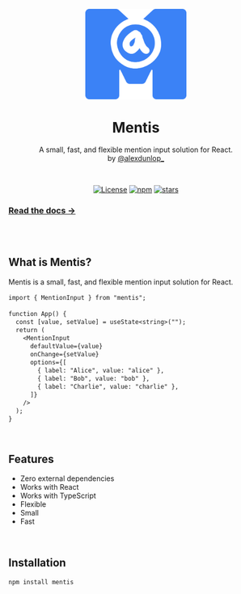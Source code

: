 <p align="center">
  <img src="logo.png" width="200px" align="center" alt="Mentis logo" />
  <h1 align="center">Mentis</h1>
  <p align="center">
    A small, fast, and flexible mention input solution for React.
    <br/>
    by <a href="https://x.com/alexdunlop_">@alexdunlop_</a>
  </p>
</p>
<br/>

<p align="center">
<a href="https://opensource.org/licenses/MIT" rel="nofollow"><img src="https://img.shields.io/github/license/alexanderdunlop/mentis" alt="License"></a>
<a href="https://www.npmjs.com/package/mentis" rel="nofollow"><img src="https://img.shields.io/npm/dw/mentis.svg" alt="npm"></a>
<a href="https://github.com/alexanderdunlop/mentis" rel="nofollow"><img src="https://img.shields.io/github/stars/alexanderdunlop/mentis" alt="stars"></a>
</p>

### [Read the docs →](https://mentis.alexdunlop.com/)

<br/>
<br/>

## What is Mentis?

Mentis is a small, fast, and flexible mention input solution for React.

```tsx
import { MentionInput } from "mentis";

function App() {
  const [value, setValue] = useState<string>("");
  return (
    <MentionInput
      defaultValue={value}
      onChange={setValue}
      options={[
        { label: "Alice", value: "alice" },
        { label: "Bob", value: "bob" },
        { label: "Charlie", value: "charlie" },
      ]}
    />
  );
}
```

<br/>

## Features

- Zero external dependencies
- Works with React
- Works with TypeScript
- Flexible
- Small
- Fast

<br/>

## Installation

```sh
npm install mentis
```

